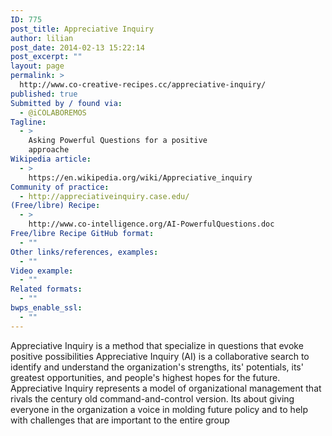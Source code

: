 ```yaml
---
ID: 775
post_title: Appreciative Inquiry
author: lilian
post_date: 2014-02-13 15:22:14
post_excerpt: ""
layout: page
permalink: >
  http://www.co-creative-recipes.cc/appreciative-inquiry/
published: true
Submitted by / found via:
  - @iCOLABOREMOS
Tagline:
  - >
    Asking Powerful Questions for a positive
    approache
Wikipedia article:
  - >
    https://en.wikipedia.org/wiki/Appreciative_inquiry
Community of practice:
  - http://appreciativeinquiry.case.edu/
(Free/libre) Recipe:
  - >
    http://www.co-intelligence.org/AI-PowerfulQuestions.doc
Free/libre Recipe GitHub format:
  - ""
Other links/references, examples:
  - ""
Video example:
  - ""
Related formats:
  - ""
bwps_enable_ssl:
  - ""
---
```

Appreciative Inquiry is a method that specialize in questions that evoke positive possibilities Appreciative Inquiry (AI) is a collaborative search to identify and understand the organization's strengths, its' potentials, its' greatest opportunities, and people's highest hopes for the future. Appreciative Inquiry represents a model of organizational management that rivals the century old command-and-control version. Its about giving everyone in the organization a voice in molding future policy and to help with challenges that are important to the entire group